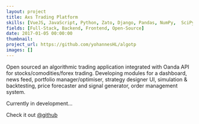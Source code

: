 ```yaml
---
layout: project
title: Axs Trading Platform
skills: [VueJS, JavaScript, Python, Zato, Django, Pandas, NumPy,  SciPy, Distributed, Socket.IO, Nginx, Docker]
fields: [Full-Stack, Backend, Frontend, Open-Source]
date: 2017-01-05 00:00:00
thumbnail:
project_url: https://github.com/yohannesHL/algotp
images: []
---
```


Open sourced an algorithmic trading application integrated with Oanda API for stocks/comodities/forex trading. Developing modules for a dashboard, news feed, portfolio manager/optimiser, strategy designer UI, simulation & backtesting, price forecaster and signal generator, order management system.

Currently in development... 

Check it out [@github](https://github.com/yohannesHL/algotp)
